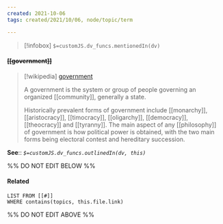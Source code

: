 ```yaml
---
created: 2021-10-06
tags: created/2021/10/06, node/topic/term

---
```

> [!infobox]
`$=customJS.dv_funcs.mentionedIn(dv)`

#### <s class="topic-title">[[government]]</s>

> [!wikipedia] [government](https://en.wikipedia.org/wiki/Government)
> 
> A government is the system or group of people governing an organized [[community]], generally a state.
> 
> Historically prevalent forms of government include [[monarchy]], [[aristocracy]], [[timocracy]], [[oligarchy]], [[democracy]], [[theocracy]] and [[tyranny]]. The main aspect of any [[philosophy]] of government is how political power is obtained, with the two main forms being electoral contest and hereditary succession.

**See**:: 
*`$=customJS.dv_funcs.outlinedIn(dv, this)`*

%% DO NOT EDIT BELOW %%

#### Related 

```dataview
LIST FROM [[#]]
WHERE contains(topics, this.file.link)
```
%% DO NOT EDIT ABOVE %%
